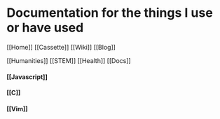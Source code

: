 # Documentation for the things I use or have used
[[Home]]
[[Cassette]]
[[Wiki]]
[[Blog]]

[[Humanities]]
[[STEM]]
[[Health]]
[[Docs]]

#### [[Javascript]]

#### [[C]]

#### [[Vim]]